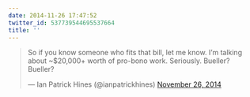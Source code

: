 ```yaml
---
date: 2014-11-26 17:47:52
twitter_id: 537739544695537664
title: ''
---
```


<blockquote class="twitter-tweet"><p lang="en" dir="ltr">So if you know someone who fits that bill, let me know. I’m talking about ~$20,000+ worth of pro-bono work. Seriously. Bueller? Bueller?</p>&mdash; Ian Patrick Hines (@ianpatrickhines) <a href="https://twitter.com/ianpatrickhines/status/537706798032363520?ref_src=twsrc%5Etfw">November 26, 2014</a></blockquote>
<script async src="https://platform.twitter.com/widgets.js" charset="utf-8"></script>
